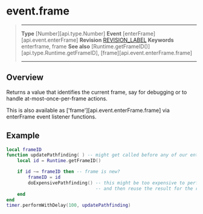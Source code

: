 
# event.frame

> --------------------- ------------------------------------------------------------------------------------------
> __Type__              [Number][api.type.Number]
> __Event__             [enterFrame][api.event.enterFrame]
> __Revision__          [REVISION_LABEL](REVISION_URL)
> __Keywords__          enterframe, frame
> __See also__          [Runtime.getFrameID()][api.type.Runtime.getFrameID], [frame][api.event.enterFrame.frame]
> --------------------- ------------------------------------------------------------------------------------------

## Overview

Returns a value that identifies the current frame, say for debugging or to handle at-most-once-per-frame actions.

This is also available as ['frame'][api.event.enterFrame.frame] via enterFrame event listener functions.

## Example
 
``````lua
local frameID
function updatePathfinding( ) -- might get called before any of our enterFrame event listener functions
    local id = Runtime.getFrameID()

    if id ~= frameID then -- frame is new?
        frameID = id
		doExpensivePathfinding() -- this might be too expensive to perform twice, or once and then not even use, so we only trigger it on demand
		                         -- and then reuse the result for the rest of the frame
	end
end 
timer.performWithDelay(100, updatePathfinding)
``````
